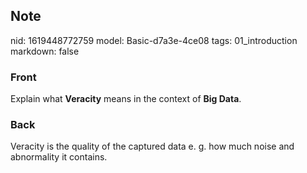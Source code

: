 ## Note
nid: 1619448772759
model: Basic-d7a3e-4ce08
tags: 01_introduction
markdown: false

### Front
Explain what <b>Veracity</b> means in the context of <b>Big
Data</b>.

### Back
Veracity is the quality of the captured data e. g. how much noise and abnormality it contains.
